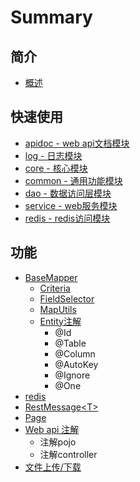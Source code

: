 # Summary

## 简介

* [概述](README.md)

## 快速使用

* [apidoc - web api文档模块](chapter1.md)
* [log - 日志模块](plg-fx-log.md)
* [core - 核心模块](plg-fx-core.md)
* [common - 通用功能模块](common-tong-yong-gong-neng-mo-kuai.md)
* [dao - 数据访问层模块](dao-shu-ju-fang-wen-ceng-mo-kuai.md)
* [service - web服务模块](service-webfu-wu-mo-kuai.md)
* [redis - redis访问模块](redis-redisfang-wen-mo-kuai.md)

## 功能

* [BaseMapper](gong-neng/basemapper.md)
  * [Criteria](gong-neng/basemapper/criteria.md)
  * [FieldSelector](gong-neng/basemapper/fieldselector.md)
  * [MapUtils](gong-neng/basemapper/maputils.md)
  * [Entity注解](gong-neng/basemapper/entityzhu-jie.md)
    * @Id
    * @Table
    * @Column
    * @AutoKey
    * @Ignore
    * @One
* [redis](gong-neng/redis.md)
* [RestMessage&lt;T&gt;](gong-neng/restmessaget.md)
* [Page](gong-neng/page.md)
* [Web api 注解](gong-neng/web-api-zhu-jie.md)
  * 注解pojo
  * 注解controller
* [文件上传/下载](wen-jian-shang-chuan.md)


